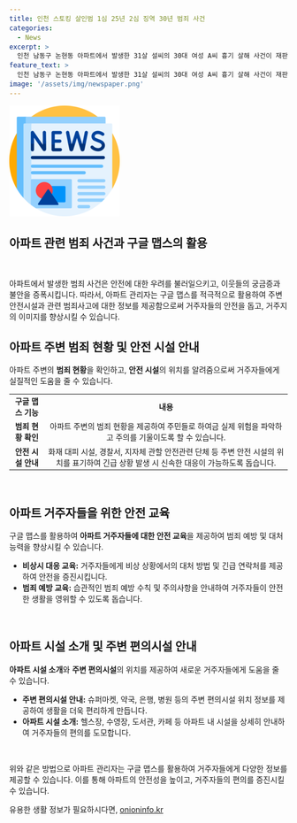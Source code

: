 ```yaml
---
title: 인천 스토킹 살인범 1심 25년 2심 징역 30년 범죄 사건
categories:
  - News
excerpt: >
  인천 남동구 논현동 아파트에서 발생한 31살 설씨의 30대 여성 A씨 흉기 살해 사건이 재판을 통해 파악되었다. A씨와의 관계가 헤어진 후 접근금지 명령을 무시한 설씨는 계획적으로 범행을 저질렀으며, 재판부는 징역 30년을 선고했다. 검찰은 사형을 구형했지만 유족들은 형량에 불만을 토로했다. 피해자의 가족은 힘든 시간을 보내고 있으며, 재판부는 설씨의 잔혹성을 강조하며 1심보다 엄격한 판결을 내렸다. (150자)
feature_text: >
  인천 남동구 논현동 아파트에서 발생한 31살 설씨의 30대 여성 A씨 흉기 살해 사건이 재판을 통해 파악되었다. A씨와의 관계가 헤어진 후 접근금지 명령을 무시한 설씨는 계획적으로 범행을 저질렀으며, 재판부는 징역 30년을 선고했다. 검찰은 사형을 구형했지만 유족들은 형량에 불만을 토로했다. 피해자의 가족은 힘든 시간을 보내고 있으며, 재판부는 설씨의 잔혹성을 강조하며 1심보다 엄격한 판결을 내렸다. (150자)
image: '/assets/img/newspaper.png'
---
```


<p><img src="/assets/img/newspaper.png" alt="kimp 속보" /></p>

<h2 data-ke-size="size26">아파트 관련 범죄 사건과 구글 맵스의 활용</h2>

<p data-ke-size="size16">&nbsp;</p>

<p>아파트에서 발생한 범죄 사건은 안전에 대한 우려를 불러일으키고, 이웃들의 궁금증과 불안을 증폭시킵니다. 따라서, 아파트 관리자는 구글 맵스를 적극적으로 활용하여 주변 안전시설과 관련 범죄사고에 대한 정보를 제공함으로써 거주자들의 안전을 돕고, 거주지의 이미지를 향상시킬 수 있습니다. </p>

<h2 data-ke-size="size26">아파트 주변 범죄 현황 및 안전 시설 안내</h2>

<p data-ke-size="size16">아파트 주변의 <b>범죄 현황</b>을 확인하고, <b>안전 시설</b>의 위치를 알려줌으로써 거주자들에게 실질적인 도움을 줄 수 있습니다.</p>

<table>
  <tbody>
    <tr>
      <td style="text-align: center; height: 17px;"><b>구글 맵스 기능</b></td>
      <td style="text-align: center; height: 17px;"><b>내용</b></td>
    </tr>
    <tr>
      <td style="text-align: center; height: 17px;"><b>범죄 현황 확인</b></td>
      <td style="text-align: center; height: 17px;">아파트 주변의 범죄 현황을 제공하여 주민들로 하여금 실제 위험을 파악하고 주의를 기울이도록 할 수 있습니다.</td>
    </tr>
    <tr>
      <td style="text-align: center; height: 19px;"><b>안전 시설 안내</b></td>
      <td style="text-align: center; height: 19px;">화재 대피 시설, 경찰서, 지자체 관할 안전관련 단체 등 주변 안전 시설의 위치를 표기하여 긴급 상황 발생 시 신속한 대응이 가능하도록 돕습니다.</td>
    </tr>
  </tbody>
</table>

<p data-ke-size="size16">&nbsp;</p>

<h2 data-ke-size="size26">아파트 거주자들을 위한 안전 교육</h2>

<p data-ke-size="size16">구글 맵스를 활용하여 <b>아파트 거주자들에 대한 안전 교육</b>을 제공하여 범죄 예방 및 대처 능력을 향상시킬 수 있습니다.</p>

<ul>
  <li><b>비상시 대응 교육:</b> 거주자들에게 비상 상황에서의 대처 방법 및 긴급 연락처를 제공하여 안전을 증진시킵니다.</li>
  <li><b>범죄 예방 교육:</b> 습관적인 범죄 예방 수칙 및 주의사항을 안내하여 거주자들이 안전한 생활을 영위할 수 있도록 돕습니다.</li>
</ul>

<p data-ke-size="size16">&nbsp;</p>

<h2 data-ke-size="size26">아파트 시설 소개 및 주변 편의시설 안내</h2>

<p data-ke-size="size16"><b>아파트 시설 소개</b>와 <b>주변 편의시설</b>의 위치를 제공하여 새로운 거주자들에게 도움을 줄 수 있습니다.</p>

<ul>
  <li><b>주변 편의시설 안내:</b> 슈퍼마켓, 약국, 은행, 병원 등의 주변 편의시설 위치 정보를 제공하여 생활을 더욱 편리하게 만듭니다.</li>
  <li><b>아파트 시설 소개:</b> 헬스장, 수영장, 도서관, 카페 등 아파트 내 시설을 상세히 안내하여 거주자들의 편의를 도모합니다.</li>
</ul>

<p data-ke-size="size16">&nbsp;</p>

<p>위와 같은 방법으로 아파트 관리자는 구글 맵스를 활용하여 거주자들에게 다양한 정보를 제공할 수 있습니다. 이를 통해 아파트의 안전성을 높이고, 거주자들의 편의를 증진시킬 수 있습니다.</p>
유용한 생활 정보가 필요하시다면, <a href="https://onioninfo.kr" rel="dofollow">onioninfo.kr</a>


